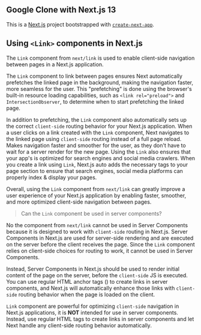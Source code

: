 ## Google Clone with Next.js 13

This is a [Next.js](https://nextjs.org/) project bootstrapped with [`create-next-app`](https://github.com/vercel/next.js/tree/canary/packages/create-next-app).

## Using `<Link>` components in Next.js

The `Link` component from `next/link` is used to enable client-side navigation
between pages in a Next.js application.

The `Link` component to link between pages ensures Next automatically prefetches
the linked page in the background, making the navigation faster, more seamless
for the user. This "prefetching" is done using the browser's built-in resource
loading capabilities, such as `<link rel="preload">` and `IntersectionObserver`,
to determine when to start prefetching the linked page.

In addition to prefetching, the `Link` component also automatically sets up the
correct `client-side` routing behavior for your Next.js application. When a user
clicks on a link created with the `Link` component, Next navigates to the linked
page using `client-side` routing instead of a full page reload. Makes navigation
faster and smoother for the user, as they don't have to wait for a server render
for the new page. Using the `Link` also ensures that your app's is optimized for
search engines and social media crawlers. When you create a link using `Link`,
Next.js auto adds the necessary tags to your page <head> section to ensure that
search engines, social media platforms can properly index & display your pages.

Overall, using the `Link` component from `next/link` can greatly improve a user
experience of your Next.js application by enabling faster, smoother, and more
optimized client-side navigation between pages.

> Can the `Link` component be used in server components?

No the component from `next/link` cannot be used in Server Components because it
is designed to work with `client-side` routing in Next.js. Server Components in
Next.js are used for server-side rendering and are executed on the server before
the client receives the page. Since the `Link` component relies on client-side
choices for routing to work, it cannot be used in Server Components.

Instead, Server Components in Next.js should be used to render initial content
of the page on the server, before the `client-side` JS is executed. You can use
regular HTML anchor tags (<a>) to create links in server components, and Next.js
will automatically enhance those links with `client-side` routing behavior when
the page is loaded on the client.

`Link` component are powerful for optimizing `client-side` navigation in Next.js
applications, it is **NOT** intended for use in server components. Instead, use
regular HTML tags to create links in server components and let Next handle any
client-side routing behavior automatically.
